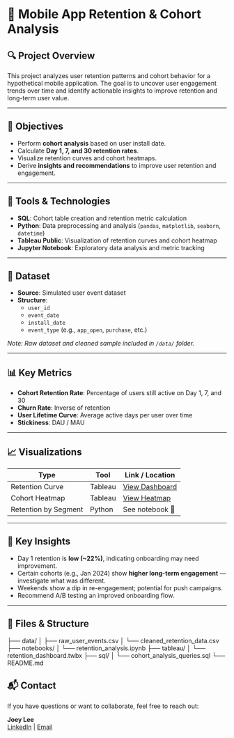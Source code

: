 # 📱 Mobile App Retention & Cohort Analysis

## 🔍 Project Overview

This project analyzes user retention patterns and cohort behavior for a hypothetical mobile application. The goal is to uncover user engagement trends over time and identify actionable insights to improve retention and long-term user value.

---

## 🎯 Objectives

- Perform **cohort analysis** based on user install date.
- Calculate **Day 1, 7, and 30 retention rates**.
- Visualize retention curves and cohort heatmaps.
- Derive **insights and recommendations** to improve user retention and engagement.

---

## 🧰 Tools & Technologies

- **SQL**: Cohort table creation and retention metric calculation
- **Python**: Data preprocessing and analysis (`pandas`, `matplotlib`, `seaborn`, `datetime`)
- **Tableau Public**: Visualization of retention curves and cohort heatmap
- **Jupyter Notebook**: Exploratory data analysis and metric tracking

---

## 📁 Dataset

- **Source**: Simulated user event dataset
- **Structure**:
  - `user_id`
  - `event_date`
  - `install_date`
  - `event_type` (e.g., `app_open`, `purchase`, etc.)

*Note: Raw dataset and cleaned sample included in `/data/` folder.*

---

## 📊 Key Metrics

- **Cohort Retention Rate**: Percentage of users still active on Day 1, 7, and 30
- **Churn Rate**: Inverse of retention
- **User Lifetime Curve**: Average active days per user over time
- **Stickiness**: DAU / MAU

---

## 📈 Visualizations

| Type             | Tool       | Link / Location     |
|------------------|------------|----------------------|
| Retention Curve  | Tableau    | [View Dashboard](#) |
| Cohort Heatmap   | Tableau    | [View Heatmap](#)   |
| Retention by Segment | Python   | See notebook 📓     |

---

## 🧠 Key Insights

- Day 1 retention is **low (~22%)**, indicating onboarding may need improvement.
- Certain cohorts (e.g., Jan 2024) show **higher long-term engagement** — investigate what was different.
- Weekends show a dip in re-engagement; potential for push campaigns.
- Recommend A/B testing an improved onboarding flow.

---

## 📌 Files & Structure

├── data/
│ ├── raw_user_events.csv
│ └── cleaned_retention_data.csv
├── notebooks/
│ └── retention_analysis.ipynb
├── tableau/
│ └── retention_dashboard.twbx
├── sql/
│ └── cohort_analysis_queries.sql
└── README.md

## 📬 Contact

If you have questions or want to collaborate, feel free to reach out:

**Joey Lee**  
[LinkedIn](https://www.linkedin.com/in/joey-lee-2322b0104/) | [Email](jolee1139@gmail.com)
